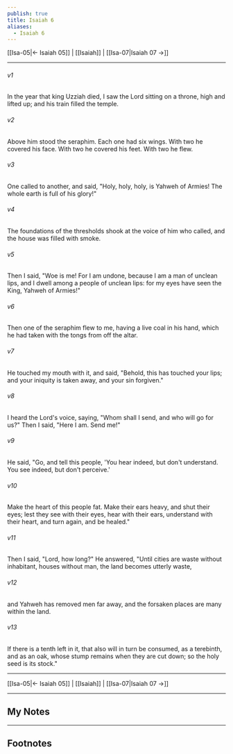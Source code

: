 ```yaml
---
publish: true
title: Isaiah 6
aliases:
  - Isaiah 6
---
```


[[Isa-05|← Isaiah 05]] | [[Isaiah]] | [[Isa-07|Isaiah 07 →]]
***



###### v1 
In the year that king Uzziah died, I saw the Lord sitting on a throne, high and lifted up; and his train filled the temple. 

###### v2 
Above him stood the seraphim. Each one had six wings. With two he covered his face. With two he covered his feet. With two he flew. 

###### v3 
One called to another, and said, "Holy, holy, holy, is Yahweh of Armies! The whole earth is full of his glory!" 

###### v4 
The foundations of the thresholds shook at the voice of him who called, and the house was filled with smoke. 

###### v5 
Then I said, "Woe is me! For I am undone, because I am a man of unclean lips, and I dwell among a people of unclean lips: for my eyes have seen the King, Yahweh of Armies!" 

###### v6 
Then one of the seraphim flew to me, having a live coal in his hand, which he had taken with the tongs from off the altar. 

###### v7 
He touched my mouth with it, and said, "Behold, this has touched your lips; and your iniquity is taken away, and your sin forgiven." 

###### v8 
I heard the Lord's voice, saying, "Whom shall I send, and who will go for us?" Then I said, "Here I am. Send me!" 

###### v9 
He said, "Go, and tell this people, 'You hear indeed, but don't understand. You see indeed, but don't perceive.' 

###### v10 
Make the heart of this people fat. Make their ears heavy, and shut their eyes; lest they see with their eyes, hear with their ears, understand with their heart, and turn again, and be healed." 

###### v11 
Then I said, "Lord, how long?" He answered, "Until cities are waste without inhabitant, houses without man, the land becomes utterly waste, 

###### v12 
and Yahweh has removed men far away, and the forsaken places are many within the land. 

###### v13 
If there is a tenth left in it, that also will in turn be consumed, as a terebinth, and as an oak, whose stump remains when they are cut down; so the holy seed is its stock."

***
[[Isa-05|← Isaiah 05]] | [[Isaiah]] | [[Isa-07|Isaiah 07 →]]

---
## My Notes

---
## Footnotes